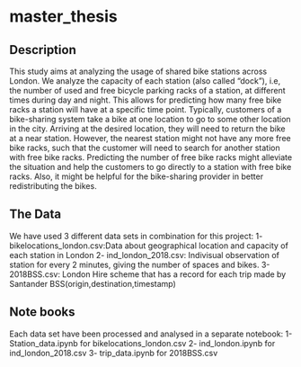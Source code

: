 # master_thesis

## Description
This study aims at analyzing the usage of shared bike stations across London. We analyze the capacity of each station (also called “dock”), i.e, the number of used and free bicycle parking racks of a station, at different times during day and night. This allows for predicting how many free bike racks a station will have at a specific time point. Typically, customers of a bike-sharing system take a bike at one location to go to some other location in the city. Arriving at the desired location, they will need to return the bike at a near station. However, the nearest station might not have any more free bike racks, such that the customer will need to search for another station with free bike racks. Predicting the number of free bike racks might alleviate the situation and help the customers to go directly to a station with free bike racks. Also, it might be helpful for the bike-sharing provider in better redistributing the bikes.
## The Data
We have used 3 different data sets in combination for this project:
1- bikelocations_london.csv:Data about geographical location and capacity of each station in London
2- ind_london_2018.csv: Indivisual observation of station for every 2 minutes, giving the number of spaces and bikes.
3- 2018BSS.csv: London Hire scheme that has a record for each trip made by Santander BSS(origin,destination,timestamp)

## Note books
Each data set have been processed and analysed in a separate notebook:
1- Station_data.ipynb for bikelocations_london.csv
2- ind_london.ipynb for  ind_london_2018.csv
3- trip_data.ipynb for 2018BSS.csv


